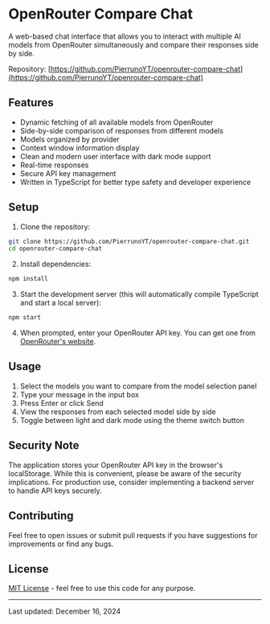 # OpenRouter Compare Chat

A web-based chat interface that allows you to interact with multiple AI models from OpenRouter simultaneously and compare their responses side by side.

Repository: [https://github.com/PierrunoYT/openrouter-compare-chat](https://github.com/PierrunoYT/openrouter-compare-chat)

## Features

- Dynamic fetching of all available models from OpenRouter
- Side-by-side comparison of responses from different models
- Models organized by provider
- Context window information display
- Clean and modern user interface with dark mode support
- Real-time responses
- Secure API key management
- Written in TypeScript for better type safety and developer experience

## Setup

1. Clone the repository:
```bash
git clone https://github.com/PierrunoYT/openrouter-compare-chat.git
cd openrouter-compare-chat
```

2. Install dependencies:
```bash
npm install
```

3. Start the development server (this will automatically compile TypeScript and start a local server):
```bash
npm start
```

4. When prompted, enter your OpenRouter API key. You can get one from [OpenRouter's website](https://openrouter.ai/).

## Usage

1. Select the models you want to compare from the model selection panel
2. Type your message in the input box
3. Press Enter or click Send
4. View the responses from each selected model side by side
5. Toggle between light and dark mode using the theme switch button

## Security Note

The application stores your OpenRouter API key in the browser's localStorage. While this is convenient, please be aware of the security implications. For production use, consider implementing a backend server to handle API keys securely.

## Contributing

Feel free to open issues or submit pull requests if you have suggestions for improvements or find any bugs.

## License

[MIT License](LICENSE) - feel free to use this code for any purpose.

---
Last updated: December 16, 2024
